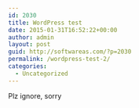 ```yaml
---
id: 2030
title: WordPress test
date: 2015-01-31T16:52:22+00:00
author: admin
layout: post
guid: http://softwareas.com/?p=2030
permalink: /wordpress-test-2/
categories:
  - Uncategorized
---
```

Plz ignore, sorry